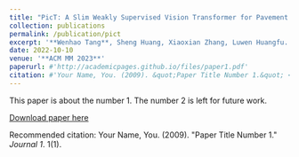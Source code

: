 ```yaml
---
title: "PicT: A Slim Weakly Supervised Vision Transformer for Pavement Distress Classification"
collection: publications
permalink: /publication/pict
excerpt: '**Wenhao Tang**, Sheng Huang, Xiaoxian Zhang, Luwen Huangfu.'
date: 2022-10-10
venue: '**ACM MM 2023**'
paperurl: #'http://academicpages.github.io/files/paper1.pdf'
citation: #'Your Name, You. (2009). &quot;Paper Title Number 1.&quot; <i>Journal 1</i>. 1(1).'
---
```

This paper is about the number 1. The number 2 is left for future work.

[Download paper here](http://academicpages.github.io/files/paper1.pdf)

Recommended citation: Your Name, You. (2009). "Paper Title Number 1." <i>Journal 1</i>. 1(1).